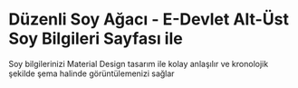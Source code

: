 # Düzenli Soy Ağacı - E-Devlet Alt-Üst Soy Bilgileri Sayfası ile

Soy bilgilerinizi Material Design tasarım ile kolay anlaşılır ve kronolojik şekilde şema halinde görüntülemenizi sağlar
